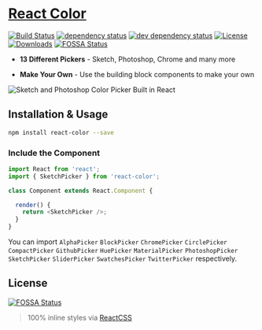 # [React Color](http://casesandberg.github.io/react-color/)

[![Build Status][travis-svg]][travis-url]
[![dependency status][deps-svg]][deps-url]
[![dev dependency status][dev-deps-svg]][dev-deps-url]
[![License][license-image]][license-url]
[![Downloads][downloads-image]][downloads-url]
[![FOSSA Status](https://app.fossa.io/api/projects/git%2Bhttps%3A%2F%2Fgithub.com%2Fcasesandberg%2Freact-color.svg?size=small)](https://app.fossa.io/projects/git%2Bhttps%3A%2F%2Fgithub.com%2Fcasesandberg%2Freact-color?ref=badge_small)

* **13 Different Pickers** - Sketch, Photoshop, Chrome and many more

* **Make Your Own** - Use the building block components to make your own

![Sketch and Photoshop Color Picker Built in React](https://raw.githubusercontent.com/casesandberg/react-color/master/screenshot.png)

## Installation & Usage

```sh
npm install react-color --save
```

### Include the Component

```js
import React from 'react';
import { SketchPicker } from 'react-color';

class Component extends React.Component {

  render() {
    return <SketchPicker />;
  }
}
```
You can import `AlphaPicker` `BlockPicker` `ChromePicker` `CirclePicker` `CompactPicker` `GithubPicker` `HuePicker` `MaterialPicker` `PhotoshopPicker` `SketchPicker` `SliderPicker` `SwatchesPicker` `TwitterPicker` respectively.

## License

[![FOSSA Status](https://app.fossa.io/api/projects/git%2Bhttps%3A%2F%2Fgithub.com%2Fcasesandberg%2Freact-color.svg?size=large)](https://app.fossa.io/projects/git%2Bhttps%3A%2F%2Fgithub.com%2Fcasesandberg%2Freact-color?ref=badge_large)

> 100% inline styles via [ReactCSS](http://reactcss.com/)

[travis-svg]: https://travis-ci.org/casesandberg/react-color.svg
[travis-url]: https://travis-ci.org/casesandberg/react-color
[deps-svg]: https://david-dm.org/casesandberg/react-color.svg
[deps-url]: https://david-dm.org/casesandberg/react-color
[dev-deps-svg]: https://david-dm.org/casesandberg/react-color/dev-status.svg
[dev-deps-url]: https://david-dm.org/casesandberg/react-color#info=devDependencies
[npm-badge-png]: https://nodei.co/npm/react-color.png?downloads=true&stars=true
[license-image]: http://img.shields.io/npm/l/react-color.svg
[license-url]: LICENSE
[downloads-image]: http://img.shields.io/npm/dm/react-color.svg
[downloads-url]: http://npm-stat.com/charts.html?package=react-color
